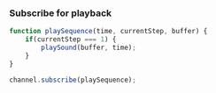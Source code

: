 ### Subscribe for playback

```ts
function playSequence(time, currentStep, buffer) {
    if(currentStep === 1) {
        playSound(buffer, time);
    }
}

channel.subscribe(playSequence);
```